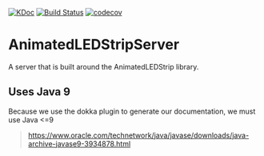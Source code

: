 [![KDoc](https://img.shields.io/badge/KDoc-read-green.svg)](https://animatedledstrip.github.io/AnimatedLEDStripServer/animatedledstrip-server/index.html)
[![Build Status](https://travis-ci.com/AnimatedLEDStrip/AnimatedLEDStripServer.svg?branch=master)](https://travis-ci.com/AnimatedLEDStrip/AnimatedLEDStripServer)
[![codecov](https://codecov.io/gh/AnimatedLEDStrip/AnimatedLEDStripServer/branch/master/graph/badge.svg)](https://codecov.io/gh/AnimatedLEDStrip/AnimatedLEDStripServer)

# AnimatedLEDStripServer

A server that is built around the AnimatedLEDStrip library.

## Uses Java 9
Because we use the dokka plugin to generate our documentation, we must use Java <=9
> https://www.oracle.com/technetwork/java/javase/downloads/java-archive-javase9-3934878.html
